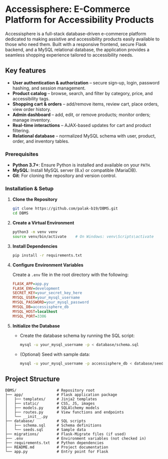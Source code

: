 # Accessisphere: E-Commerce Platform for Accessibility Products

Accessisphere is a full-stack database-driven e-commerce platform dedicated to making assistive and accessibility products easily available to those who need them. Built with a responsive frontend, secure Flask backend, and a MySQL relational database, the application provides a seamless shopping experience tailored to accessibility needs.

## Key features

* **User authentication & authorization** – secure sign-up, login, password hashing, and session management.
* **Product catalog** – browse, search, and filter by category, price, and accessibility tags.
* **Shopping cart & orders** – add/remove items, review cart, place orders, view order history.
* **Admin dashboard** – add, edit, or remove products; monitor orders; manage inventory.
* **Real-time interactions** – AJAX-based updates for cart and product filtering.
* **Relational database** – normalized MySQL schema with user, product, order, and inventory tables.

### Prerequisites

* **Python 3.7+**: Ensure Python is installed and available on your `PATH`.
* **MySQL**: Install MySQL server (8.x) or compatible (MariaDB).
* **Git**: For cloning the repository and version control.

### Installation & Setup

1. **Clone the Repository**

   ```bash
   git clone https://github.com/palak-b19/DBMS.git
   cd DBMS
   ```

2. **Create a Virtual Environment**

   ```bash
   python3 -m venv venv
   source venv/bin/activate    # On Windows: venv\Scripts\activate
   ```

3. **Install Dependencies**

   ```bash
   pip install -r requirements.txt
   ```

4. **Configure Environment Variables**

   Create a `.env` file in the root directory with the following:

   ```ini
   FLASK_APP=app.py
   FLASK_ENV=development
   SECRET_KEY=your_secret_key_here
   MYSQL_USER=your_mysql_username
   MYSQL_PASSWORD=your_mysql_password
   MYSQL_DB=accessisphere_db
   MYSQL_HOST=localhost
   MYSQL_PORT=3306
   ```

5. **Initialize the Database**

   * Create the database schema by running the SQL script:

     ```bash
     mysql -u your_mysql_username -p < database/schema.sql
     ```

   * (Optional) Seed with sample data:

     ```bash
     mysql -u your_mysql_username -p accessisphere_db < database/seeds.sql
     ```


## Project Structure

```text
DBMS/                  # Repository root
├── app/               # Flask application package
│   ├── templates/     # Jinja2 templates
│   ├── static/        # CSS, JS, images
│   ├── models.py      # SQLAlchemy models
│   ├── routes.py      # View functions and endpoints
│   └── __init__.py
├── database/          # SQL scripts
│   ├── schema.sql     # Schema definitions
│   └── seeds.sql      # Sample data
├── migrations/        # Flask-Migrate files (if used)
├── .env               # Environment variables (not checked in)
├── requirements.txt   # Python dependencies
├── README.md          # Project documentation
└── app.py             # Entry point for Flask
```






